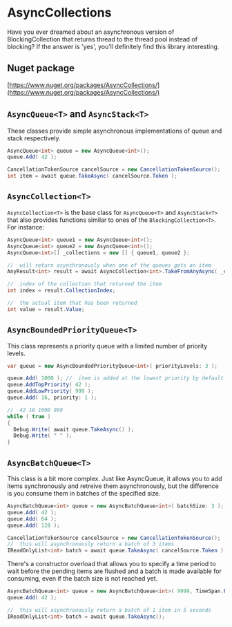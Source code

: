 AsyncCollections
================

Have you ever dreamed about an asynchronous version of BlockingCollection<T> that returns thread to the thread pool instead of blocking? If the answer is 'yes', you'll definitely find this library interesting.

Nuget package
-------------

[https://www.nuget.org/packages/AsyncCollections/](https://www.nuget.org/packages/AsyncCollections/)

``AsyncQueue<T>`` and ``AsyncStack<T>``
-------------------------------

These classes provide simple asynchronous implementations of queue and stack respectively.

```C#
AsyncQueue<int> queue = new AsyncQueue<int>();
queue.Add( 42 );

CancellationTokenSource cancelSource = new CancellationTokenSource();
int item = await queue.TakeAsync( cancelSource.Token );
```

``AsyncCollection<T>``
-------------------------------

``AsyncCollection<T>`` is the base class for ``AsyncQueue<T>`` and ``AsyncStack<T>`` that also provides functions similar to ones of the ``BlockingCollection<T>``. For instance:

```C#
AsyncQueue<int> queue1 = new AsyncQueue<int>();
AsyncQueue<int> queue2 = new AsyncQueue<int>();
AsyncQueue<int>[] _collections = new [] { queue1, queue2 };

//	will return asynchronously when one of the queues gets an item
AnyResult<int> result = await AsyncCollection<int>.TakeFromAnyAsync( _collections );

//  index of the collection that returned the item
int index = result.CollectionIndex;

//  the actual item that has been returned
int value = result.Value;
```

``AsyncBoundedPriorityQueue<T>``
-------------------------------

This class represents a priority queue with a limited number of priority levels.

```C#
var queue = new AsyncBoundedPriorityQueue<int>( priorityLevels: 3 );

queue.Add( 1000 ); //  item is added at the lowest priority by default
queue.AddTopPriority( 42 );
queue.AddLowPriority( 999 );
queue.Add( 16, priority: 1 );

//  42 16 1000 999
while ( true )
{
  Debug.Write( await queue.TakeAsync() );
  Debug.Write( " " );
}
```

``AsyncBatchQueue<T>``
------------------

This class is a bit more complex. Just like AsyncQueue<T>, it allows you to add items synchronously and retreive them asynchronously, but the difference is you consume them in batches of the specified size.

```C#
AsyncBatchQueue<int> queue = new AsyncBatchQueue<int>( batchSize: 3 );
queue.Add( 42 );
queue.Add( 64 );
queue.Add( 128 );

CancellationTokenSource cancelSource = new CancellationTokenSource();
//	this will asynchronously return a batch of 3 items
IReadOnlyList<int> batch = await queue.TakeAsync( cancelSource.Token );
```

There's a constructor overload that allows you to specify a time period to wait before the pending items are flushed and a batch is made available for consuming, even if the batch size is not reached yet.

```C#
AsyncBatchQueue<int> queue = new AsyncBatchQueue<int>( 9999, TimeSpan.FromSeconds( 5 ) );
queue.Add( 42 );

//	this will asynchronously return a batch of 1 item in 5 seconds
IReadOnlyList<int> batch = await queue.TakeAsync();
```

